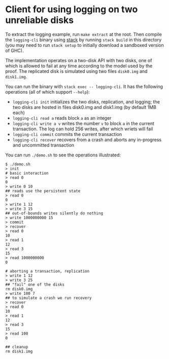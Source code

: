 # Client for using logging on two unreliable disks

To extract the logging example, run `make extract` at the root. Then compile the
`logging-cli` binary using
[stack](https://docs.haskellstack.org/en/stable/README/) by running `stack
build` in this directory (you may need to run `stack setup` to initially
download a sandboxed version of GHC).

The implementation operates on a two-disk API with two disks, one of which is
allowed to fail at any time according to the model used by the proof. The
replicated disk is simulated using two files `disk0.img` and `disk1.img`.

You can run the binary with `stack exec -- logging-cli`. It has the following
operations (all of which support `--help`):

- `logging-cli init` initializes the two disks, replication, and logging; the two disks are hosted in files disk0.img and disk1.img (by default 1MB each)
- `logging-cli read a` reads block `a` as an integer
- `logging-cli write a v` writes the number `v` to block `a` in the current transaction. The log can hold 256 writes, after which wriets will fail
- `logging-cli commit` commits the current transaction
- `logging-cli recover` recovers from a crash and aborts any in-progress and uncommitted transaction

You can run `./demo.sh` to see the operations illustrated:

```text
$ ./demo.sh
> init
# basic interaction
> read 0
0
> write 0 10
## reads use the persistent state
> read 0
0
> write 1 12
> write 3 15
## out-of-bounds writes silently do nothing
> write 1000000000 15
> commit
> recover
> read 0
10
> read 1
12
> read 3
15
> read 1000000000
0

# aborting a transaction, replication
> write 1 12
> write 3 25
## "fail" one of the disks
rm disk0.img
> write 100 7
## to simulate a crash we run recovery
> recover
> read 0
10
> read 1
12
> read 3
15
> read 100
0

## cleanup
rm disk1.img
```
